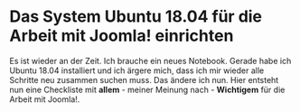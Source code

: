 # Das System Ubuntu 18.04 für die Arbeit mit Joomla! einrichten

Es ist wieder an der Zeit. Ich brauche ein neues Notebook. Gerade habe ich
Ubuntu 18.04 installiert und ich ärgere mich, dass ich mir wieder alle Schritte 
neu zusammen suchen muss. Das ändere ich nun. Hier entsteht nun eine Checkliste mit 
**allem** - meiner Meinung nach - **Wichtigem** für die Arbeit mit Joomla!.


